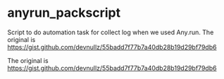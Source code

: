 # anyrun_packscript
Script to do automation task for collect log when we used Any.run. The original is https://gist.github.com/devnullz/55badd7f77b7a40db28b19d29bf79db6

The original is https://gist.github.com/devnullz/55badd7f77b7a40db28b19d29bf79db6
